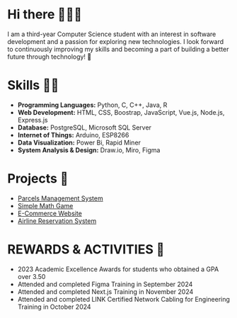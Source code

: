 # Hi there 🙋🏻‍♀️

I am a third-year Computer Science student with an interest in software development and a passion for exploring new technologies. I look forward to continuously improving my skills and becoming a part of building a better future through technology! 🙏

# Skills 💪🏻
- **Programming Languages:** Python, C, C++, Java, R
- **Web Development:** HTML, CSS, Boostrap, JavaScript, Vue.js, Node.js, Express.js
- **Database:** PostgreSQL, Microsoft SQL Server
- **Internet of Things:** Arduino, ESP8266
- **Data Visualization:** Power Bi, Rapid Miner
- **System Analysis & Design:** Draw.io, Miro, Figma

# Projects 📂
- [Parcels Management System](https://github.com/skyandz/parcels-management-system)
- [Simple Math Game](https://github.com/skyandz/simple-math-game)
- [E-Commerce Website](https://github.com/skyandz/e-commerce-website)
- [Airline Reservation System](https://github.com/skyandz/airline-reservation-system)

# REWARDS & ACTIVITIES 🏅
- 2023 Academic Excellence Awards for students who obtained a GPA over 3.50
- Attended and completed Figma Training in September 2024
- Attended and completed Next.js Training in November 2024
- Attended and completed LINK Certified Network Cabling for Engineering Training in October 2024
